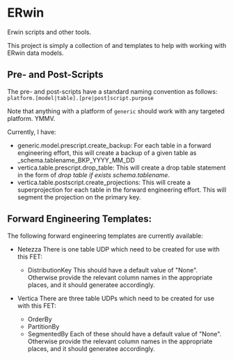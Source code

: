 ERwin
=====

Erwin scripts and other tools.

This project is simply a collection of and templates to help with working with ERwin data models.  

Pre- and Post-Scripts
----------------------
The pre- and post-scripts have a standard naming convention as follows:
  `platform.[model|table].[pre|post]script.purpose`

Note that anything with a platform of `generic` should work with any targeted platform.  YMMV.  

Currently, I have:
 - generic.model.prescript.create_backup:
 	For each table in a forward engineering effort, this will create a backup of a given table as _schema.tablename\_BKP\_YYYY\_MM\_DD
 - vertica.table.prescript.drop_table:
    This will create a drop table statement in the form of _drop table if exists schema.tablename_.
 - vertica.table.postscript.create_projections:
    This will create a superprojection for each table in the forward engineering effort.  This will segment the projection on the primary key.

Forward Engineering Templates:
------------------------------
The following forward engineering templates are currently available:
 - Netezza
    There is one table UDP which need to be created for use with this FET:
 	 - DistributionKey
 	This should have a default value of "None".  Otherwise provide the relevant column names in the appropriate places, and it should generatee accordingly.

 - Vertica
 	There are three table UDPs which need to be created for use with this FET:
 	 - OrderBy
 	 - PartitionBy
 	 - SegmentedBy
 	Each of these should have a default value of "None".  Otherwise provide the relevant column names in the appropriate places, and it should generatee accordingly.

